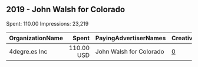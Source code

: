 ## 2019 - John Walsh for Colorado 
Spent: 110.00
Impressions: 23,219

|OrganizationName|Spent|PayingAdvertiserNames|CreativeUrls|Impressions|Genders|AgeBrackets|CountryCodes|BillingAddresses|CandidateBallotInformation|
|:---|---:|:---|:---|---:|:---|:---|:---|:---|:---|
|4degre.es Inc|110.00 USD|John Walsh for Colorado|[0](https://www.snap.com/political-ads/asset/b75febdb69bb3316bc2f34089c512f3f2830ac8a32846ae22b294b85c79faf99?mediaType=mp4)|23,219||35++|united states|"1155 Sherman Street #101,Denver,80203,US"||
